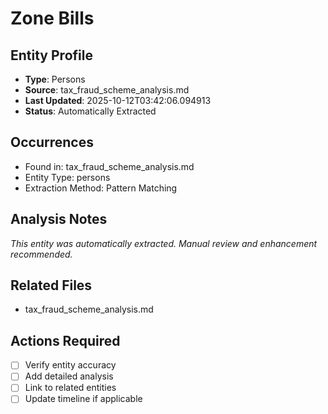 # Zone Bills

## Entity Profile
- **Type**: Persons
- **Source**: tax_fraud_scheme_analysis.md
- **Last Updated**: 2025-10-12T03:42:06.094913
- **Status**: Automatically Extracted

## Occurrences
- Found in: tax_fraud_scheme_analysis.md
- Entity Type: persons
- Extraction Method: Pattern Matching

## Analysis Notes
*This entity was automatically extracted. Manual review and enhancement recommended.*

## Related Files
- tax_fraud_scheme_analysis.md

## Actions Required
- [ ] Verify entity accuracy
- [ ] Add detailed analysis
- [ ] Link to related entities
- [ ] Update timeline if applicable
